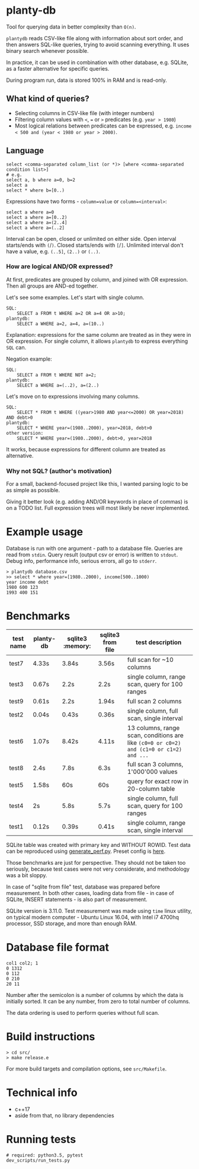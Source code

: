 # planty-db

Tool for querying data in better complexity than `O(n)`.

`plantydb` reads CSV-like file along with information about sort order, and then answers SQL-like queries, trying to avoid scanning everything. It uses binary search whenever possible.

In practice, it can be used in combination with other database, e.g. SQLite, as a faster alternative for specific queries.

During program run, data is stored 100% in RAM and is read-only.

## What kind of queries?

- Selecting columns in CSV-like file (with integer numbers)
- Filtering column values with `<`, `=` or `>` predicates (e.g. `year > 1980`)
- Most logical relations between predicates can be expressed, e.g. `income < 500 and (year < 1980 or year > 2000)`.

## Language

    select <comma-separated column_list (or *)> [where <comma-separated condition list>]
    # e.g.
    select a, b where a=0, b=2
    select a
    select * where b=[0..)

Expressions have two forms - `column=value` or `column=<interval>`:

    select a where a=0
    select a where a=[0..2)
    select a where a=(2..4]
    select a where a=(..2]

Interval can be open, closed or unlimited on either side. Open interval starts/ends with `(`/`)`. Closed starts/ends with `[`/`]`. Unlimited interval don't have a value, e.g. `(..5]`, `(2..)` or `(..)`.

### How are logical AND/OR expressed?

At first, predicates are grouped by column, and joined with OR expression. Then all groups are AND-ed together.

Let's see some examples. Let's start with single column.

    SQL:
        SELECT a FROM t WHERE a=2 OR a=4 OR a>10;
    plantydb:
        SELECT a WHERE a=2, a=4, a=(10..)
 
Explanation: expressions for the same column are treated as in they were in OR expression.
For single column, it allows `plantydb` to express everything `SQL` can.

Negation example:

    SQL:
        SELECT a FROM t WHERE NOT a=2;
    plantydb:
        SELECT a WHERE a=(..2), a=(2..)

Let's move on to expressions involving many columns.

    SQL:
        SELECT * FROM t WHERE ((year>1980 AND year<=2000) OR year=2018) AND debt>0
    plantydb:
        SELECT * WHERE year=(1980..2000), year=2018, debt>0
    other version:
        SELECT * WHERE year=(1980..2000), debt>0, year=2018

It works, because expressions for different column are treated as alternative.

### Why not SQL? (author's motivation)

For a small, backend-focused project like this, I wanted parsing logic to be as simple as possible.

Giving it better look
(e.g. adding AND/OR keywords in place of commas) is on a TODO list. Full expression trees will most likely
be never implemented.

# Example usage
Database is run with one argument - path to a database file. Queries are read from `stdin`. Query result (output csv or error) is written to `stdout`. Debug info, performance info, serious errors, all go to `stderr`. 

    > plantydb database.csv
    >> select * where year=[1980..2000), income[500..1000)
    year income debt
    1980 600 123
    1993 400 151

# Benchmarks

test name | planty-db | sqlite3 :memory: | sqlite3 from file | test description
--- | --- | --- | --- | ---
test7 | 4.33s | 3.84s | 3.56s | full scan for ~10 columns
test3 | 0.67s | 2.2s | 2.2s | single column, range scan, query for 100 ranges
test9 | 0.61s | 2.2s | 1.94s | full scan 2 columns
test2 | 0.04s | 0.43s | 0.36s | single column, full scan, single interval
test6 | 1.07s | 8.42s | 4.11s | 13 columns, range scan, conditions are like `(c0=0 or c0=2) and (c1=0 or c1=2) and ...`
test8 | 2.4s | 7.8s | 6.3s | full scan 3 columns, 1'000'000 values
test5 | 1.58s | 60s | 60s | query for exact row in 20-column table
test4 | 2s | 5.8s | 5.7s | single column, full scan, query for 100 ranges
test1 | 0.12s | 0.39s | 0.41s | single column, range scan, single interval

SQLite table was created with primary key and WITHOUT ROWID.
Test data can be reproduced using [generate_perf.py](planty-db/dev_scripts/generate_perf.py).
Preset config is [here](planty-db/dev_scripts/perf_presets.yaml).

Those benchmarks are just for perspective. They should not be taken too seriously, because test cases were not very considerate, and methodology was a bit sloppy.

In case of "sqlite from file" test, database was prepared before measurement. In both other cases, loading data from file - in case of SQLite, INSERT statements - is also part of measurement.

SQLite version is 3.11.0. Test measurement was made using `time` linux utility, on typical modern computer - Ubuntu Linux 16.04, with Intel i7 4700hq processor, SSD storage, and more than enough RAM.


# Database file format
    col1 col2; 1
    0 1312
    0 112
    0 210
    20 11

Number after the semicolon is a number of columns by which the data is initially sorted. It can be any number, from zero to total number of columns.

The data ordering is used to perform queries without full scan.

# Build instructions
    > cd src/
    > make release.e

For more build targets and compilation options, see `src/Makefile`.

# Technical info
- c++17
- aside from that, no library dependencies

# Running tests
    # required: python3.5, pytest
    dev_scripts/run_tests.py
